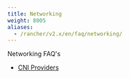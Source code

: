 ```yaml
---
title: Networking
weight: 8005
aliases:
  - /rancher/v2.x/en/faq/networking/
---
```


Networking FAQ's

- [CNI Providers](../container-network-interface-providers.md)

